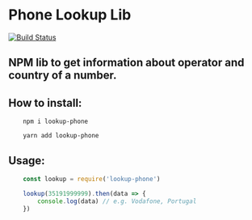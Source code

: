 # Phone Lookup Lib

[![Build Status](https://travis-ci.org/rubenandre/phonelookup.svg?branch=master)](https://travis-ci.org/rubenandre/phonelookup)

## NPM lib to get information about operator and country of a number.

## How to install:
```
    npm i lookup-phone
                  
    yarn add lookup-phone
```

## Usage:

```js
    const lookup = require('lookup-phone')

    lookup(35191999999).then(data => {
        console.log(data) // e.g. Vodafone, Portugal
    })
```

